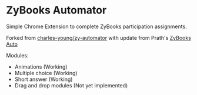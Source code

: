 # ZyBooks Automator

Simple Chrome Extension to complete ZyBooks participation assignments.

Forked from [charles-young/zy-automator](https://github.com/charles-young/zy-automator)
 with update from Prath's [ZyBooks Auto](https://chromewebstore.google.com/detail/zybooks-auto/bjkbhcempihbcacfghfmcmabfhehoiao)

Modules:
* Animations (Working)
* Multiple choice (Working)
* Short answer (Working)
* Drag and drop modules (Not yet implemented)

